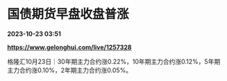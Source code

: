 # 国债期货早盘收盘普涨

**2023-10-23 03:51**

**https://www.gelonghui.com/live/1257328**

格隆汇10月23日｜30年期主力合约涨0.22%，10年期主力合约涨0.12%，5年期主力合约涨0.10%，2年期主力合约涨0.05%。
